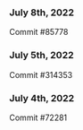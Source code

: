 ### July 8th, 2022

Commit #85778

### July 5th, 2022

Commit #314353


### July 4th, 2022

Commit #72281
